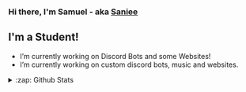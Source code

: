 ### Hi there, I'm Samuel - aka [Saniee][website]

## I'm a Student!


- I’m currently working on Discord Bots and some Websites!
- I’m currently working on custom discord bots, music and websites.

<details>
  <summary>:zap: Github Stats</summary>

  <img align="left" alt="Saniees Github Stats" src="https://github-readme-stats.vercel.app/api?username=Saniee&show_icons=true&theme=dark" />

</details>

[website]: https://saniee.xyz/
[itch.io]: https://saniee.itch.io/
[youtube]: https://www.youtube.com/channel/UCt4ckjAp0DfIiusOBV9GtVw
